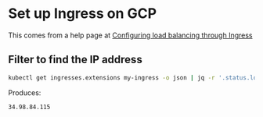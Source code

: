 # Set up Ingress on GCP

This comes from a help page at [Configuring load balancing through Ingress](https://cloud.google.com/kubernetes-engine/docs/how-to/load-balance-ingress)

## Filter to find the IP address

```sh
kubectl get ingresses.extensions my-ingress -o json | jq -r '.status.loadBalancer.ingress[].ip'
```

Produces:

```text
34.98.84.115
```
